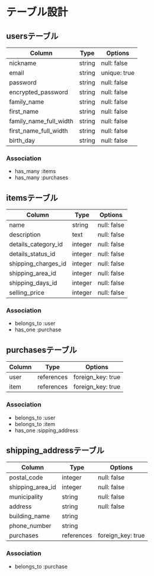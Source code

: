 # テーブル設計

## usersテーブル

| Column                 | Type   | Options      |
| ---------------------- | ------ | ------------ |
| nickname               | string | null: false  |
| email                  | string | unique: true |
| password               | string | null: false  |
| encrypted_password     | string | null: false  |
| family_name            | string | null: false  |
| first_name             | string | null: false  |
| family_name_full_width | string | null: false  |
| first_name_full_width  | string | null: false  |
| birth_day              | string | null: false  |

### Association

- has_many :items
- has_many :purchases

## itemsテーブル

| Column              | Type    | Options     |
| ------------------- | ------- | ----------- |
| name                | string  | null: false |
| description         | text    | null: false |
| details_category_id | integer | null: false |
| details_status_id   | integer | null: false |
| shipping_charges_id | integer | null: false |
| shipping_area_id    | integer | null: false |
| shipping_days_id    | integer | null: false |
| selling_price       | integer | null: false |

### Association

- belongs_to :user
- has_one :purchase

## purchasesテーブル

| Column | Type       | Options           |
| ------ | ---------- | ----------------- |
| user   | references | foreign_key: true |
| item   | references | foreign_key: true |

### Association

- belongs_to :user
- belongs_to :item
- has_one :sipping_address

## shipping_addressテーブル

| Column           | Type       | Options           |
| ---------------- | ---------- | ----------------- |
| postal_code      | integer    | null: false       |
| shipping_area_id | integer    | null: false       |
| municipality     | string     | null: false       |
| address          | string     | null: false       |
| building_name    | string     |                   |
| phone_number     | string     |                   |
| purchases        | references | foreign_key: true |

### Association

- belongs_to :purchase
